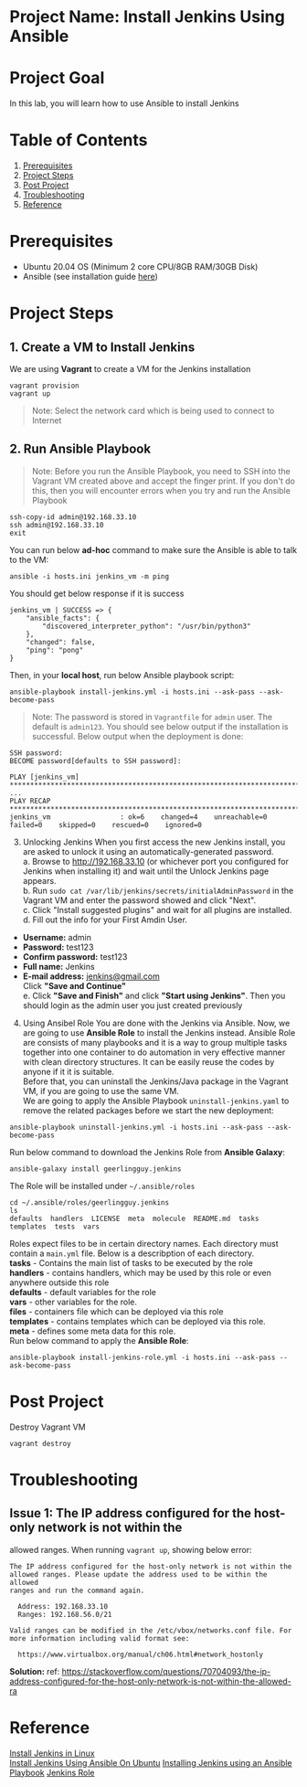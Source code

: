 # Project Name: Install Jenkins Using Ansible

# Project Goal
In this lab, you will learn how to use Ansible to install Jenkins 
# Table of Contents
1. [Prerequisites](#prerequisites)
2. [Project Steps](#project_steps)
3. [Post Project](#post_project)
4. [Troubleshooting](#troubleshooting)
5. [Reference](#reference)

# <a name="prerequisites">Prerequisites</a>
- Ubuntu 20.04 OS (Minimum 2 core CPU/8GB RAM/30GB Disk)
- Ansible (see installation guide [here](https://docs.ansible.com/ansible/latest/installation_guide/intro_installation.html))
# <a name="project_steps">Project Steps</a>

## 1. Create a VM to Install Jenkins
We are using **Vagrant** to create a VM for the Jenkins installation
```
vagrant provision
vagrant up
```
> Note: Select the network card which is being used to connect to Internet

## 2. Run Ansible Playbook
> Note: Before you run the Ansible Playbook, you need to SSH into the Vagrant VM created above and accept the finger print. If you don't do this, then you will encounter errors when you try and run the Ansible Playbook
```
ssh-copy-id admin@192.168.33.10
ssh admin@192.168.33.10 
exit
```
You can run below **ad-hoc** command to make sure the Ansible is able to talk to the VM:
```
ansible -i hosts.ini jenkins_vm -m ping 
```
You should get below response if it is success
```
jenkins_vm | SUCCESS => {
    "ansible_facts": {
        "discovered_interpreter_python": "/usr/bin/python3"
    },
    "changed": false,
    "ping": "pong"
}
```
Then, in your **local host**, run below Ansible playbook script:
```
ansible-playbook install-jenkins.yml -i hosts.ini --ask-pass --ask-become-pass
``` 
> Note: The password is stored in `Vagrantfile` for `admin` user. The default is `admin123`. You should see below output if the installation is successful.
Below output when the deployment is done:
```
SSH password: 
BECOME password[defaults to SSH password]: 

PLAY [jenkins_vm] **************************************************************************************
...
PLAY RECAP *********************************************************************************************
jenkins_vm                 : ok=6    changed=4    unreachable=0    failed=0    skipped=0    rescued=0    ignored=0  
```

3. Unlocking Jenkins
When you first access the new Jenkins install, you are asked to unlock it using an automatically-generated password. </br>
a. Browse to http://192.168.33.10 (or whichever port you configured for Jenkins when installing it) and wait until the Unlock Jenkins page appears. </br>
b. Run `sudo cat /var/lib/jenkins/secrets/initialAdminPassword` in the Vagrant VM and enter the password showed and click "Next". </br>
c. Click "Install suggested plugins" and wait for all plugins are installed.</br>
d. Fill out the info for your First Amdin User. </br>
- **Username:** admin </br>
- **Password:** test123</br>  
- **Confirm password:** test123</br>
- **Full name:** Jenkins</br>
- **E-mail address:** jenkins@gmail.com</br>
Click **"Save and Continue"**</br>
e. Click **"Save and Finish"** and click **"Start using Jenkins"**. Then you should login as the admin user you just created previously

4. Using Ansibel Role 
You are done with the Jenkins via Ansible. Now, we are going to use **Ansible Role** to install the Jenkins instead. Ansible Role are consists of many playbooks and it is a way to group multiple tasks together into one container to do automation in very effective manner with clean directory structures. It can be easily reuse the codes by anyone if it it is suitable. </br>
Before that, you can uninstall the Jenkins/Java package in the Vagrant VM, if you are going to use the same VM. </br>
We are going to apply the Ansible Playbook `uninstall-jenkins.yaml` to remove the related packages before we start the new deployment:
```
ansible-playbook uninstall-jenkins.yml -i hosts.ini --ask-pass --ask-become-pass
```
Run below command to download the Jenkins Role from **Ansible Galaxy**:
```
ansible-galaxy install geerlingguy.jenkins
```
The Role will be installed under `~/.ansible/roles`
``` 
cd ~/.ansible/roles/geerlingguy.jenkins
ls
defaults  handlers  LICENSE  meta  molecule  README.md  tasks  templates  tests  vars
```
Roles expect files to be in certain directory names. Each directory must contain a `main.yml` file. Below is a describption of each directory.</br>
**tasks** - Contains the main list of tasks to be executed by the role</br>
**handlers** - contains handlers, which may be used by this role or even anywhere outside this role</br>
**defaults** - default variables for the role</br>
**vars** - other variables for the role.</br>
**files** - containers file which can be deployed via this role</br>
**templates** - contains templates which can be deployed via this role.</br>
**meta** - defines some meta data for this role.</br>
Run below command to apply the **Ansible Role**:
```
ansible-playbook install-jenkins-role.yml -i hosts.ini --ask-pass --ask-become-pass
```

# <a name="post_project">Post Project</a>
Destroy Vagrant VM
```
vagrant destroy
```

# <a name="troubleshooting">Troubleshooting</a>
## Issue 1: The IP address configured for the host-only network is not within the
allowed ranges.
When running `vagrant up`, showing below error:
```
The IP address configured for the host-only network is not within the
allowed ranges. Please update the address used to be within the allowed
ranges and run the command again.

  Address: 192.168.33.10
  Ranges: 192.168.56.0/21

Valid ranges can be modified in the /etc/vbox/networks.conf file. For
more information including valid format see:

  https://www.virtualbox.org/manual/ch06.html#network_hostonly
```
**Solution:**
ref: https://stackoverflow.com/questions/70704093/the-ip-address-configured-for-the-host-only-network-is-not-within-the-allowed-ra

# <a name="reference">Reference</a>
[Install Jenkins in Linux](https://www.jenkins.io/doc/book/installing/linux/)</br>
[Install Jenkins Using Ansible On Ubuntu](https://blog.knoldus.com/how-to-install-jenkins-using-ansible-on-ubuntu/)
[Installing Jenkins using an Ansible Playbook](https://medium.com/nerd-for-tech/installing-jenkins-using-an-ansible-playbook-2d99303a235f)
[Jenkins Role](https://galaxy.ansible.com/geerlingguy/jenkins)
